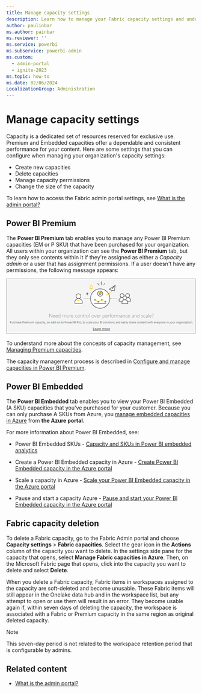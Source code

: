 ```yaml
---
title: Manage capacity settings
description: Learn how to manage your Fabric capacity settings and understand what settings you can configure for your organization.
author: paulinbar
ms.author: painbar
ms.reviewer: ''
ms.service: powerbi
ms.subservice: powerbi-admin
ms.custom:
  - admin-portal
  - ignite-2023
ms.topic: how-to
ms.date: 02/06/2024
LocalizationGroup: Administration
---
```


# Manage capacity settings

Capacity is a dedicated set of resources reserved for exclusive use. Premium and Embedded capacities offer a dependable and consistent performance for your content. Here are some settings that you can configure when managing your organization's capacity settings:

* Create new capacities
* Delete capacities
* Manage capacity permissions
* Change the size of the capacity

To learn how to access the Fabric admin portal settings, see [What is the admin portal?](admin-center.md)

## Power BI Premium

The **Power BI Premium** tab enables you to manage any Power BI Premium capacities (EM or P SKU) that have been purchased for your organization. All users within your organization can see the **Power BI Premium** tab, but they only see contents within it if they're assigned as either a *Capacity admin* or a user that has assignment permissions. If a user doesn't have any permissions, the following message appears:

![Screenshot of message that indicates no access to Premium settings.](media/service-admin-portal-capacity-settings/premium-settings-no-access.png)

To understand more about the concepts of capacity management, see [Managing Premium capacities](/power-bi/enterprise/service-premium-capacity-manage).

The capacity management process is described in [Configure and manage capacities in Power BI Premium](/power-bi/enterprise/service-admin-premium-manage).

## Power BI Embedded

The **Power BI Embedded** tab enables you to view your Power BI Embedded (A SKU) capacities that you've purchased for your customer. Because you can only purchase A SKUs from Azure, you [manage embedded capacities in Azure](/power-bi/developer/embedded/azure-pbie-create-capacity) from **the Azure portal**.

For more information about Power BI Embedded, see:

* Power BI Embedded SKUs - [Capacity and SKUs in Power BI embedded analytics](/power-bi/developer/embedded/embedded-capacity)

* Create a Power BI Embedded capacity in Azure - [Create Power BI Embedded capacity in the Azure portal](/power-bi/developer/embedded/azure-pbie-create-capacity)

* Scale a capacity in Azure - [Scale your Power BI Embedded capacity in the Azure portal](/power-bi/developer/embedded/azure-pbie-scale-capacity)

* Pause and start a capacity Azure - [Pause and start your Power BI Embedded capacity in the Azure portal](/power-bi/developer/embedded/azure-pbie-pause-start)

## Fabric capacity deletion

To delete a Fabric capacity, go to the Fabric Admin portal and choose **Capacity settings** > **Fabric capacities**. Select the gear icon in the **Actions** column of the capacity you want to delete. In the settings side pane for the capacity that opens, select **Manage Fabric capacities in Azure**.  Then, on the Microsoft Fabric page that opens, click into the capacity you want to delete and select **Delete**.

When you delete a Fabric capacity, Fabric items in workspaces assigned to the capacity are soft-deleted and become unusable. These Fabric items will still appear in the Onelake data hub and in the workspace list, but any attempt to open or use them will result in an error. They become usable again if, within seven days of deleting the capacity, the workspace is associated with a Fabric or Premium capacity in the same region as original deleted capacity.

> [!NOTE]
> This seven-day period is not related to the workspace retention period that is configurable by admins.

## Related content

- [What is the admin portal?](admin-center.md)
